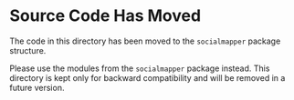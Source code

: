 # Source Code Has Moved

The code in this directory has been moved to the `socialmapper` package structure.

Please use the modules from the `socialmapper` package instead. This directory is kept
only for backward compatibility and will be removed in a future version. 